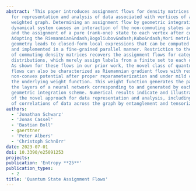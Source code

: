 ```yaml
---
abstract: 'This paper introduces assignment flows for density matrices as state spaces
  for representation and analysis of data associated with vertices of an underlying
  weighted graph. Determining an assignment flow by geometric integration of the defining
  dynamical system causes an interaction of the non-commuting states across the graph,
  and the assignment of a pure (rank-one) state to each vertex after convergence.
  Adopting the Riemannian&ndash;Bogoliubov&ndash;Kubo&ndash;Mori metric from information
  geometry leads to closed-form local expressions that can be computed efficiently
  and implemented in a fine-grained parallel manner. Restriction to the submanifold
  of commuting density matrices recovers the assignment flows for categorical probability
  distributions, which merely assign labels from a finite set to each data point.
  As shown for these flows in our prior work, the novel class of quantum state assignment
  flows can also be characterized as Riemannian gradient flows with respect to a non-local,
  non-convex potential after proper reparameterization and under mild conditions on
  the underlying weight function. This weight function generates the parameters of
  the layers of a neural network corresponding to and generated by each step of the
  geometric integration scheme. Numerical results indicate and illustrate the potential
  of the novel approach for data representation and analysis, including the representation
  of correlations of data across the graph by entanglement and tensorization.'
authors:
  - 'Jonathan Schwarz'
  - 'Jonas Cassel'
  - 'Bastian Boll'
  - gaerttner
  - 'Peter Albers'
  - 'Christoph Schnörr'
date: 2023-07-01
doi: 10.3390/e25091253
projects:
publication: 'Entropy **25**'
publication_types:
  - 2
title: 'Quantum State Assignment Flows'
---
```

